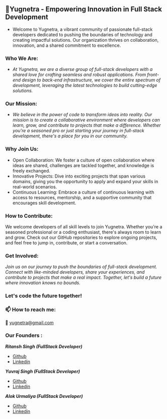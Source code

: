  ## 🚀Yugnetra - Empowering Innovation in Full Stack Development
- Welcome to Yugnetra, a vibrant community of passionate full-stack developers dedicated to pushing the boundaries of technology and creating impactful solutions. Our organization thrives on collaboration, innovation, and a shared commitment to excellence.

### Who We Are:

- *At Yugnetra, we are a diverse group of full-stack developers with a shared love for crafting seamless and robust applications. From front-end design to back-end infrastructure, we cover the entire spectrum of development, leveraging the latest technologies to build cutting-edge solutions.*

### Our Mission:

- *We believe in the power of code to transform ideas into reality. Our mission is to create a collaborative environment where developers can learn, grow, and contribute to projects that make a difference. Whether you're a seasoned pro or just starting your journey in full-stack development, there's a place for you in our community.*

### Why Join Us:

- Open Collaboration: We foster a culture of open collaboration where ideas are shared, challenges are tackled together, and knowledge is freely exchanged.
- Innovative Projects: Dive into exciting projects that span various domains, giving you the opportunity to apply and expand your skills in real-world scenarios.
- Continuous Learning: Embrace a culture of continuous learning with access to resources, mentorship, and a supportive community that encourages skill development.
  
### How to Contribute:

We welcome developers of all skill levels to join Yugnetra. Whether you're a seasoned professional or a coding enthusiast, there's always room to learn and grow. Check out our GitHub repositories to explore ongoing projects, and feel free to jump in, contribute, or start a conversation.

### Get Involved:

*Join us on our journey to push the boundaries of full-stack development. Connect with like-minded developers, share your experiences, and contribute to projects that make a real impact. Together, let's build a future where innovation knows no bounds.*

### Let's code the future together!

### 📫 How to reach me: 

📧 yugnetra@gmail.com

### Our Founders :
***Ritansh Singh (FullStack Developer)***
- [Github](https://github.com/RitanshRajput)
- [Linkedin](https://www.linkedin.com/in/ritansh-rajput/)

***Yuvraj Singh (FullStack Developer)***
- [Github](https://github.com/yuvraj-singh-lodhi)
- [Linkedin](https://linkedin.com/in/yuvraj-singh-lodhi-5ba852218)

***Alok Urmaliya (FullStack Developer)***
- [Github](https://github.com/alok-urmaliya)
- [Linkedin](https://linkedin.com/in/alok-urmaliya-298753212)
